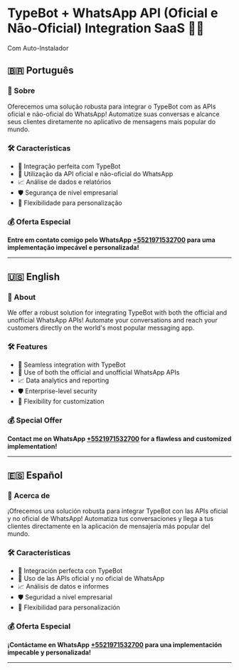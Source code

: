 # TypeBot + WhatsApp API (Oficial e Não-Oficial) Integration SaaS 🤖📲
Com Auto-Instalador
## 🇧🇷 Português

### 🌟 Sobre

Oferecemos uma solução robusta para integrar o TypeBot com as APIs oficial e não-oficial do WhatsApp! Automatize suas conversas e alcance seus clientes diretamente no aplicativo de mensagens mais popular do mundo.

### 🛠️ Características

- 🤖 Integração perfeita com TypeBot
- 📲 Utilização da API oficial e não-oficial do WhatsApp
- 📈 Análise de dados e relatórios
- 🛡️ Segurança de nível empresarial
- 🎨 Flexibilidade para personalização

### 💰 Oferta Especial

**Entre em contato comigo pelo WhatsApp [+5521971532700](https://wa.me/5521971532700) para uma implementação impecável e personalizada!**

---

## 🇺🇸 English

### 🌟 About

We offer a robust solution for integrating TypeBot with both the official and unofficial WhatsApp APIs! Automate your conversations and reach your customers directly on the world's most popular messaging app.

### 🛠️ Features

- 🤖 Seamless integration with TypeBot
- 📲 Use of both the official and unofficial WhatsApp APIs
- 📈 Data analytics and reporting
- 🛡️ Enterprise-level security
- 🎨 Flexibility for customization

### 💰 Special Offer

**Contact me on WhatsApp [+5521971532700](https://wa.me/5521971532700) for a flawless and customized implementation!**

---

## 🇪🇸 Español

### 🌟 Acerca de

¡Ofrecemos una solución robusta para integrar TypeBot con las APIs oficial y no oficial de WhatsApp! Automatiza tus conversaciones y llega a tus clientes directamente en la aplicación de mensajería más popular del mundo.

### 🛠️ Características

- 🤖 Integración perfecta con TypeBot
- 📲 Uso de las APIs oficial y no oficial de WhatsApp
- 📈 Análisis de datos e informes
- 🛡️ Seguridad a nivel empresarial
- 🎨 Flexibilidad para personalización

### 💰 Oferta Especial

**¡Contáctame en WhatsApp [+5521971532700](https://wa.me/5521971532700) para una implementación impecable y personalizada!**

---
